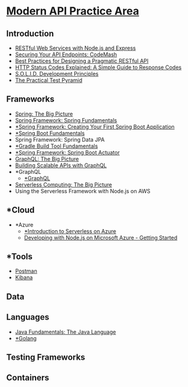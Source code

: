 # [Modern API Practice Area](https://app.pluralsight.com/channels/details/480b82e2-96f8-48ce-85a5-d304fb798aee)

## Introduction

- [RESTful Web Services with Node.js and Express](introduction/restful-web-services-with-nodejs-and-express/)
- [Securing Your API Endpoints: CodeMash](introduction/securing-your-api-endpoints-codemash/)
- [Best Practices for Designing a Pragmatic RESTful API](introduction/best-practices-for-designing-a-pragmatic-restful-api/)
- [HTTP Status Codes Explained: A Simple Guide to Response Codes](introduction/http-status-codes-explained/)
- [S.O.L.I.D. Development Principles](introduction/solid-development-principles/)
- [The Practical Test Pyramid](introduction/the-practical-test-pyramid/)

## Frameworks

- [Spring: The Big Picture](frameworks/spring-the-big-picture/)
- [Spring Framework: Spring Fundamentals](frameworks/spring-framework-spring-fundamentals/)
- [\*Spring Framework: Creating Your First Spring Boot Application](frameworks/spring-framework-creating-your-first-spring-boot-application/)
- [\*Spring Boot Fundamentals](frameworks/spring-boot-fundamentals/)
- Spring Framework: Spring Data JPA
- [\*Gradle Build Tool Fundamentals](frameworks/gradle-build-tool-fundamentals/)
- [\*Spring Framework: Spring Boot Actuator](frameworks/spring-framework-spring-boot-actuator/)
- [GraphQL: The Big Picture](frameworks/graphql-the-big-picture/)
- [Building Scalable APIs with GraphQL](frameworks/building-scalable-apis-with-graphql/)
- \*GraphQL
  - [\*GraphQL](frameworks/graphql/graphql-org-learn/)
- [Serverless Computing: The Big Picture](frameworks/serverless-computing-the-big-picture/)
- Using the Serverless Framework with Node.js on AWS

## \*Cloud

- \*Azure
  - [\*Introduction to Serverless on Azure](cloud/azure/introduction-to-serverless-on-azure/)
  - [Developing with Node.js on Microsoft Azure - Getting Started](cloud/azure/developing-with-nodejs-on-microsoft-azure-getting-started/)

## \*Tools

- [Postman](tools/postman/)
- [Kibana](tools/kibana/)

## Data

## Languages

- [Java Fundamentals: The Java Language](languages/java/java-fundamentals-the-java-language)
- [\*Golang](languages/golang/)

## Testing Frameworks

## Containers
